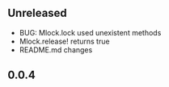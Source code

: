 ## Unreleased

- BUG: Mlock.lock used unexistent methods
- Mlock.release! returns true 
- README.md changes

0.0.4
-----

